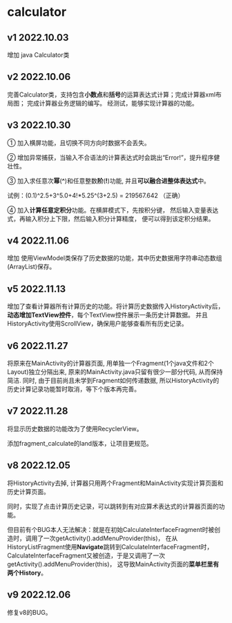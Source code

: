 # calculator

## v1 2022.10.03
增加 java Calculator类

## v2 2022.10.06
完善Calculator类，支持包含**小数点**和**括号**的运算表达式计算；完成计算器xml布局图；
完成计算器业务逻辑的编写。 经测试，能够实现计算器的功能。

## v3 2022.10.30
① 加入横屏功能，且切换不同方向时数据不会丢失。

② 增加异常捕获，当输入不合语法的计算表达式时会跳出“Error!”，提升程序健壮性。

③ 加入求任意次**幂**(**^**)和任意整数**阶**(**!**)功能, 并且**可以融合进整体表达式**中。

   试例：(0.1)^2.5+3^5.0+4!*5.25^(3+2.5) = 219567.642 （正确）

④ 加入**计算任意定积分**功能。在横屏模式下，先按积分键，
然后输入变量表达式，再输入积分上下限，然后输入积分计算精度，
便可以得到该定积分结果。

## v4 2022.11.06
增加 使用ViewModel类保存了历史数据的功能，其中历史数据用字符串动态数组(ArrayList)保存。

## v5 2022.11.13
增加了查看计算器所有计算历史的功能。将计算历史数据传入HistoryActivity后，
**动态增加TextView控件**，每个TextView控件展示一条历史计算数据。
并且HistoryActivity使用ScrollView，确保用户能够查看所有历史记录。

## v6 2022.11.27
将原来在MainActivity的计算器页面, 用单独一个Fragment(1个java文件和2个Layout)独立分隔出来,
原来的MainActivity.java只留有很少一部分代码, 从而保持简洁. 
同时, 由于目前尚且未学到Fragment如何传递数据, 所以HistoryActivity的历史计算记录功能暂时取消，等下个版本再完善。

## v7 2022.11.28
将显示历史数据的功能改为了使用RecyclerView。

添加fragment_calculate的land版本，让项目更规范。

## v8 2022.12.05
将HistoryActivity去掉, 计算器只用两个Fragment和MainActivity实现计算页面和历史计算页面。

同时，实现了点击计算历史记录，可以跳转到有对应算术表达式的计算器页面的功能。

但目前有个BUG本人无法解决：就是在初始CalculateInterfaceFragment时被创造时，调用了一次getActivity().addMenuProvider(this)，
在从HistoryListFragment使用**Navigate**跳转到CalculateInterfaceFragment时，CalculateInterfaceFragment又被创造，于是又调用了一次getActivity().addMenuProvider(this)，
这导致MainActivity页面的**菜单栏里有两个History**。

## v9 2022.12.06

修复v8的BUG。
